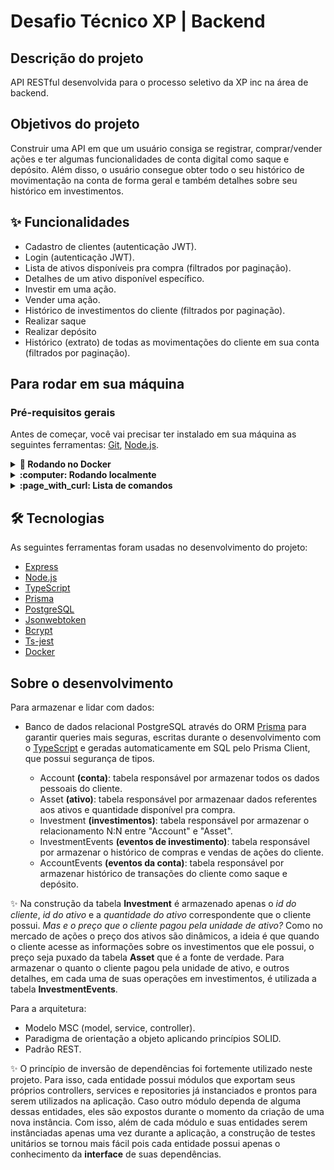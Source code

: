 # Desafio Técnico XP | Backend

## Descrição do projeto
API RESTful desenvolvida para o processo seletivo da XP inc na área de backend.

## Objetivos do projeto
Construir uma API em que um usuário consiga se registrar, comprar/vender ações e ter algumas funcionalidades de conta digital como saque e depósito.
Além disso, o usuário consegue obter todo o seu histórico de movimentação na conta de forma geral e também detalhes sobre seu histórico em investimentos.

## :sparkles: Funcionalidades

* Cadastro de clientes (autenticação JWT).
* Login (autenticação JWT).
* Lista de ativos disponíveis pra compra (filtrados por paginação).
* Detalhes de um ativo disponível específico.
* Investir em uma ação.
* Vender uma ação.
* Histórico de investimentos do cliente (filtrados por paginação).
* Realizar saque
* Realizar depósito
* Histórico (extrato) de todas as movimentações do cliente em sua conta (filtrados por paginação).

## Para rodar em sua máquina

### Pré-requisitos gerais

Antes de começar, você vai precisar ter instalado em sua máquina as seguintes ferramentas:
[Git](https://git-scm.com), [Node.js](https://nodejs.org/en/).

<details>
  <summary><strong> 🐳 Rodando no Docker </strong></summary><br/> 
   <h3>Pré-requisitos</h3>
   
   - Antes de clonar o repositório, você precisa ter o [Docker](https://www.docker.com/) instalado em sua máquina.  
  ---
  
  - Clone o repositório com `git clone git@github.com:moraeslua/xp_challenge.git`
  
  - Entre no diretório que acabou de ser criado `cd xp_challenge`
  
  - Entre no container chamado **xp_challenge** `docker exec -it xp_challenge /bin/sh`
  
  - Configure as variaveis de ambiente descritas no .env.example:
    1. Configure a porta exposta no Dockerfile `PORT=3000`
    2. Configure seu segredo JWT, exemplo: `JWT_SECRET=seusegredo`
    3. Configure seu postgres password, exemplo: `POSTGRES_PASSWORD=1234`
    4. Configure o databse url para se conectar ao banco: `DATABASE_URL=postgresql://postgres:${POSTGRES_PASSWORD}@db:5432/xp_challenge_db?schema=public`
    
  - Rode o docker compose `docker-compose up -d`
  
  - Rode o comando para executar as migrations e seeders do banco `npx prisma migrate dev`
  
  - Agora é só fazer as requisições com um API Client como [Insomnia](https://insomnia.rest/) ou [Postman](https://www.postman.com/), por exemplo.
  

</details>

<details>
  <summary><strong> :computer: Rodando localmente </strong></summary><br />    
   <h3>Pré-requisitos</h3>
   
   - Antes de clonar o repositório, você precisa ter o [PostgreSQL](https://www.postgresql.org/) instalado em sua máquina.  
  
  ---
   <h4> Configurando o PostgreSQL </h4>
   
   - Se conecte ao PostgreSQL pela linha de comando `sudo -i -u postgres`
   - Crie um novo banco `CREATE DATABASE xp_challenge_db;`
   - Crie um novo usuário `CREATE USER my_user WITH ENCRYPTED PASSWORD 'my_pass';`
   - Conceda privilégios desse novo usuário para se conectar a **xp_challenge_db** 
     `GRANT ALL PRIVILEGES ON DATABASE "xp_challenge_db" to my_user; `
   - Dê permissões para seu novo usuário poder criar bancos de dados: `ALTER USER my_user CREATEDB;`
   
  ---
  
  - Clone o repositório com `git clone git@github.com:moraeslua/xp_challenge.git`
  
  - Entre no diretório que acabou de ser criado `cd xp_challenge`
  
  - Instale as dependências com `npm install`
  
  - Agora, você precisa configurar as variaveis de ambiente de acordo com o .env.example:
    1. `JWT_SECRET=seusegredo`
    2. `DATABASE_URL=postgresql://my_user:my_pass@localhost:5432/xp_challenge_db?schema=public`
    3. `PORT=3000`
  
  - Rode o comando para executar as migrations e seeders do banco `npx prisma migrate dev`
  
  - Rode o comando para subir o servidor localmente na porta que você escolheu `npm start`
  
  - Agora é só fazer as requisições com um API Client como [Insomnia](https://insomnia.rest/) ou [Postman](https://www.postman.com/), por exemplo.
      
</details>

<details>
  <summary><strong> :page_with_curl: Lista de comandos </strong></summary><br />
  
  - Para rodar o servidor na porta determinada:
    `npm run dev`
  - Para executar migrations e seeders:
    `npx prisma migrate dev`
  - Para executar seeders:
    `npx prisma db seed`
  - Para restaurar banco de dados:
    `npm run restore`
  - Para limpar todas as informações de todas as tabelas do banco de dados:
    `npm run truncate`
  - Para executar os testes unitários:
    `npm run test`
  - Para executar a cobertura de testes:
    `npm run test:cov`

</details>

## 🛠 Tecnologias

As seguintes ferramentas foram usadas no desenvolvimento do projeto:

- [Express](https://expressjs.com/pt-br/)
- [Node.js](https://nodejs.org/en/)
- [TypeScript](https://www.typescriptlang.org/)
- [Prisma](https://www.prisma.io/)
- [PostgreSQL](https://www.postgresql.org/)
- [Jsonwebtoken](https://www.npmjs.com/package/jsonwebtoken)
- [Bcrypt](https://www.npmjs.com/package/bcrypt)
- [Ts-jest](https://kulshekhar.github.io/ts-jest/)
- [Docker](https://www.docker.com/)

## Sobre o desenvolvimento
  Para armazenar e lidar com dados:
  - Banco de dados relacional PostgreSQL através do ORM [Prisma](https://www.prisma.io/) para garantir queries mais seguras, 
  escritas durante o desenvolvimento com o [TypeScript](https://www.typescriptlang.org/) e geradas automaticamente em SQL pelo Prisma Client, que possui
  segurança de tipos.
  
    - Account <strong>(conta)</strong>: tabela responsável por armazenar todos os dados pessoais do cliente.
    - Asset <strong>(ativo)</strong>: tabela responsável por armazenaar dados referentes aos ativos e quantidade disponível pra compra.
    - Investment <strong>(investimentos)</strong>: tabela responsável por armazenar o relacionamento N:N entre "Account" e "Asset".
    - InvestmentEvents  <strong>(eventos de investimento)</strong>: tabela responsável por armazenar o histórico de compras e vendas de ações do cliente.
    - AccountEvents <strong>(eventos da conta)</strong>: tabela responsável por armazenar histórico de transações do cliente como saque e depósito.
    
  :sparkles: Na construção da tabela <strong>Investment</strong> é armazenado apenas o *id do cliente*, *id do ativo* e a *quantidade do ativo* correspondente
  que o cliente possui. *Mas e o preço que o cliente pagou pela unidade de ativo?* Como no mercado de ações o preço dos ativos são dinâmicos, a ideia é que
  quando o cliente acesse as informações sobre os investimentos que ele possui, o preço seja puxado da tabela **Asset** que é a fonte de verdade.
  Para armazenar o quanto o cliente pagou pela unidade de ativo, e outros detalhes, em cada uma de suas operações em investimentos, é utilizada a tabela **InvestmentEvents**.
  
  Para a arquitetura:
  - Modelo MSC (model, service, controller).
  - Paradigma de orientação a objeto aplicando princípios SOLID.
  - Padrão REST.
  
  :sparkles: O princípio de inversão de dependências foi fortemente utilizado neste projeto. Para isso, cada entidade possui módulos que exportam
  seus próprios controllers, services e repositories já instanciados e prontos para serem utilizados na aplicação. 
    Caso outro módulo dependa de alguma dessas entidades, eles são expostos durante o momento da criação de uma nova instância.
    Com isso, além de cada módulo e suas entidades serem instânciadas apenas uma vez durante a aplicação, a construção de testes unitários se tornou
    mais fácil pois cada entidade possui apenas o conhecimento da <strong>interface</strong> de suas dependências.
  
